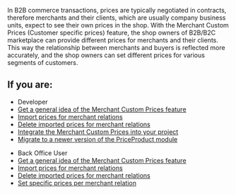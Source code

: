 In B2B commerce transactions, prices are typically negotiated in contracts, therefore merchants and their clients, which are usually company business units, expect to see their own prices in the shop. With the Merchant Custom Prices (Customer specific prices) feature, the shop owners of B2B/B2C marketplace can provide different prices for merchants and their clients. This way the relationship between merchants and buyers is reflected more accurately, and the shop owners can set different prices for various segments of customers.

## If you are:

<div class="mr-container">
    <div class="mr-list-container">
        <!-- col1 -->
        <div class="mr-col">
            <ul class="mr-list mr-list-green">
                <li class="mr-title">Developer</li>
                <li><a href="https://documentation.spryker.com/docs/merchant-custom-prices-feature-overview" class="mr-link">Get a general idea of the Merchant Custom Prices feature</a></li>
                <li><a href="https://documentation.spryker.com/docs/merchant-custom-prices-feature-overview" class="mr-link">Import prices for merchant relations</a></li>
                <li><a href="https://documentation.spryker.com/docs/merchant-custom-prices-feature-overview" class="mr-link">Delete imported prices for merchant relations</a></li>
                <li><a href="https://documentation.spryker.com/docs/en/merchant-custom-prices-feature-integration" class="mr-link">Integrate the Merchant Custom Prices into your project</a></li>
               <li><a href="https://documentation.spryker.com/docs/mg-priceproduct" class="mr-link">Migrate to a newer version of the PriceProduct module</a></li>
            </ul>
        </div>
        <!-- col2 -->
        <div class="mr-col">
            <ul class="mr-list mr-list-blue">
                <li class="mr-title"> Back Office User</li>
                <li><a href="https://documentation.spryker.com/docs/merchant-custom-prices-feature-overview" class="mr-link">Get a general idea of the Merchant Custom Prices feature</a></li>
                <li><a href="https://documentation.spryker.com/docs/merchant-custom-prices-feature-overview" class="mr-link">Import prices for merchant relations</a></li>
                <li><a href="https://documentation.spryker.com/docs/merchant-custom-prices-feature-overview" class="mr-link">Delete imported prices for merchant relations</a></li>
                <li><a href="#" class="mr-link">Set specific prices per merchant relation</a></li>
            </ul>
        </div>
    </div>
</div>